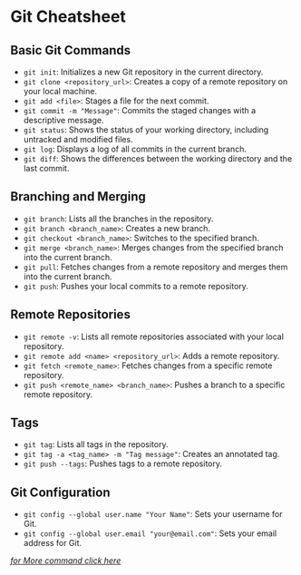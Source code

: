 # Git Cheatsheet

## Basic Git Commands

- `git init`: Initializes a new Git repository in the current directory.
- `git clone <repository_url>`: Creates a copy of a remote repository on your local machine.
- `git add <file>`: Stages a file for the next commit.
- `git commit -m "Message"`: Commits the staged changes with a descriptive message.
- `git status`: Shows the status of your working directory, including untracked and modified files.
- `git log`: Displays a log of all commits in the current branch.
- `git diff`: Shows the differences between the working directory and the last commit.

## Branching and Merging

- `git branch`: Lists all the branches in the repository.
- `git branch <branch_name>`: Creates a new branch.
- `git checkout <branch_name>`: Switches to the specified branch.
- `git merge <branch_name>`: Merges changes from the specified branch into the current branch.
- `git pull`: Fetches changes from a remote repository and merges them into the current branch.
- `git push`: Pushes your local commits to a remote repository.

## Remote Repositories

- `git remote -v`: Lists all remote repositories associated with your local repository.
- `git remote add <name> <repository_url>`: Adds a remote repository.
- `git fetch <remote_name>`: Fetches changes from a specific remote repository.
- `git push <remote_name> <branch_name>`: Pushes a branch to a specific remote repository.

<!--## Undoing Changes

- `git reset <file>`: Unstages a file.
- `git reset --hard <commit_hash>`: Resets the repository to a specific commit, discarding all changes after that commit.
- `git revert <commit_hash>`: Creates a new commit that undoes the changes made in a specific commit.-->

<!--## Stashing

- `git stash`: Temporarily saves changes that are not ready to be committed.
- `git stash apply`: Applies the latest stash to the working directory.
- `git stash list`: Lists all stashes.
- `git stash pop`: Applies and removes the latest stash.-->

## Tags

- `git tag`: Lists all tags in the repository.
- `git tag -a <tag_name> -m "Tag message"`: Creates an annotated tag.
- `git push --tags`: Pushes tags to a remote repository.

## Git Configuration

- `git config --global user.name "Your Name"`: Sets your username for Git.
- `git config --global user.email "your@email.com"`: Sets your email address for Git.

*[for More command click here](https://ndpsoftware.com/git-cheatsheet.html#loc=index;)*